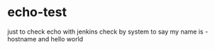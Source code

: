 # echo-test
just to check echo with jenkins 
check by system to say my name is - hostname
and hello world
